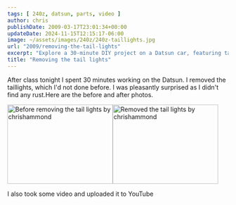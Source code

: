 ```yaml
---
tags: [ 240z, datsun, parts, video ]
author: chris
publishDate: 2009-03-17T23:01:34+00:00
updateDate: 2024-11-15T12:15:17-06:00
image: ~/assets/images/240z/240z-taillights.jpg
url: "2009/removing-the-tail-lights"
excerpt: "Explore a 30-minute DIY project on a Datsun car, featuring taillights removal process with before & after pictures and a video tutorial."
title: "Removing the tail lights"
---
```


After class tonight I spent 30 minutes working on the Datsun. I removed the taillights, which I'd not done before. I was pleasantly surprised as I didn't find any rust.Here are the before and after photos.

<a title="Before removing the tail lights by chrishammond" href="https://www.flickr.com/photos/chammond/3364566424/"><img class="pc_img" height="180" alt="Before removing the tail lights by chrishammond" width="240" src="https://farm4.static.flickr.com/3428/3364566424_4f0559a3e9_m.jpg" /></a><a title="Removed the tail lights by chrishammond" href="https://www.flickr.com/photos/chammond/3363746503/"><img class="pc_img" height="180" alt="Removed the tail lights by chrishammond" width="240" src="https://farm4.static.flickr.com/3471/3363746503_f45346021f_m.jpg" /></a>

I also took some video and uploaded it to YouTube
